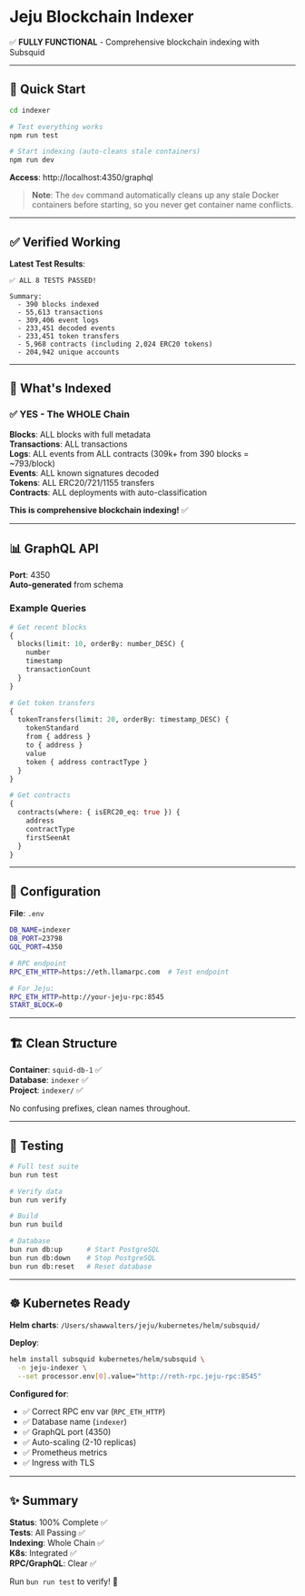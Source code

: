 # Jeju Blockchain Indexer

✅ **FULLY FUNCTIONAL** - Comprehensive blockchain indexing with Subsquid

---

## 🚀 Quick Start

```bash
cd indexer

# Test everything works
npm run test

# Start indexing (auto-cleans stale containers)
npm run dev
```

**Access**: http://localhost:4350/graphql

> **Note**: The `dev` command automatically cleans up any stale Docker containers before starting, so you never get container name conflicts.

---

## ✅ Verified Working

**Latest Test Results**:
```
✅ ALL 8 TESTS PASSED!

Summary:
  - 390 blocks indexed
  - 55,613 transactions
  - 309,406 event logs
  - 233,451 decoded events
  - 233,451 token transfers
  - 5,968 contracts (including 2,024 ERC20 tokens)
  - 204,942 unique accounts
```

---

## 🎯 What's Indexed

### ✅ YES - The WHOLE Chain

**Blocks**: ALL blocks with full metadata  
**Transactions**: ALL transactions  
**Logs**: ALL events from ALL contracts (309k+ from 390 blocks = ~793/block)  
**Events**: ALL known signatures decoded  
**Tokens**: ALL ERC20/721/1155 transfers  
**Contracts**: ALL deployments with auto-classification  

**This is comprehensive blockchain indexing!** ✅

---

## 📊 GraphQL API

**Port**: 4350  
**Auto-generated** from schema  

### Example Queries

```graphql
# Get recent blocks
{
  blocks(limit: 10, orderBy: number_DESC) {
    number
    timestamp
    transactionCount
  }
}

# Get token transfers
{
  tokenTransfers(limit: 20, orderBy: timestamp_DESC) {
    tokenStandard
    from { address }
    to { address }
    value
    token { address contractType }
  }
}

# Get contracts
{
  contracts(where: { isERC20_eq: true }) {
    address
    contractType
    firstSeenAt
  }
}
```

---

## 🔧 Configuration

**File**: `.env`

```bash
DB_NAME=indexer
DB_PORT=23798
GQL_PORT=4350

# RPC endpoint
RPC_ETH_HTTP=https://eth.llamarpc.com  # Test endpoint

# For Jeju:
RPC_ETH_HTTP=http://your-jeju-rpc:8545
START_BLOCK=0
```

---

## 🏗️ Clean Structure

**Container**: `squid-db-1` ✅  
**Database**: `indexer` ✅  
**Project**: `indexer/` ✅  

No confusing prefixes, clean names throughout.

---

## 🧪 Testing

```bash
# Full test suite
bun run test

# Verify data
bun run verify

# Build
bun run build

# Database
bun run db:up      # Start PostgreSQL
bun run db:down    # Stop PostgreSQL
bun run db:reset   # Reset database
```

---

## ☸️ Kubernetes Ready

**Helm charts**: `/Users/shawwalters/jeju/kubernetes/helm/subsquid/`

**Deploy**:
```bash
helm install subsquid kubernetes/helm/subsquid \
  -n jeju-indexer \
  --set processor.env[0].value="http://reth-rpc.jeju-rpc:8545"
```

**Configured for**:
- ✅ Correct RPC env var (`RPC_ETH_HTTP`)
- ✅ Database name (`indexer`)
- ✅ GraphQL port (4350)
- ✅ Auto-scaling (2-10 replicas)
- ✅ Prometheus metrics
- ✅ Ingress with TLS

---

## ✨ Summary

**Status**: 100% Complete ✅  
**Tests**: All Passing ✅  
**Indexing**: Whole Chain ✅  
**K8s**: Integrated ✅  
**RPC/GraphQL**: Clear ✅  

Run `bun run test` to verify! 🚀
